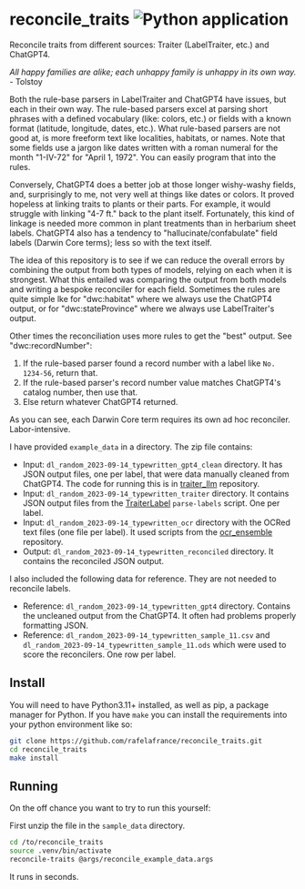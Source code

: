 # reconcile_traits ![Python application](https://github.com/rafelafrance/reconcile_traits/workflows/CI/badge.svg)

Reconcile traits from different sources: Traiter (LabelTraiter, etc.) and ChatGPT4.

_All happy families are alike; each unhappy family is unhappy in its own way._ - Tolstoy

Both the rule-base parsers in LabelTraiter and ChatGPT4 have issues, but each in their own way. The rule-based parsers excel at parsing short phrases with a defined vocabulary (like: colors, etc.) or fields with a known format (latitude, longitude, dates, etc.). What rule-based parsers are not good at, is more freeform text like localities, habitats, or names. Note that some fields use a jargon like dates written with a roman numeral for the month "1-IV-72" for "April 1, 1972". You can easily program that into the rules.

Conversely, ChatGPT4 does a better job at those longer wishy-washy fields, and, surprisingly to me, not very well at things like dates or colors. It proved hopeless at linking traits to plants or their parts. For example, it would struggle with linking "4-7 ft." back to the plant itself. Fortunately, this kind of linkage is needed more common in plant treatments than in herbarium sheet labels. ChatGPT4 also has a tendency to "hallucinate/confabulate" field labels (Darwin Core terms); less so with the text itself.

The idea of this repository is to see if we can reduce the overall errors by combining the output from both types of models, relying on each when it is strongest. What this entailed was comparing the output from both models and writing a bespoke reconciler for each field. Sometimes the rules are quite simple lke for "dwc:habitat" where we always use the ChatGPT4 output, or for "dwc:stateProvince" where we always use LabelTraiter's output.

Other times the reconciliation uses more rules to get the "best" output. See "dwc:recordNumber":
1. If the rule-based parser found a record number with a label like `No. 1234-56`, return that.
2. If the rule-based parser's record number value matches ChatGPT4's catalog number, then use that.
3. Else return whatever ChatGPT4 returned.

As you can see, each Darwin Core term requires its own ad hoc reconciler. Labor-intensive.

I have provided `example_data` in a directory. The zip file contains:
- Input: `dl_random_2023-09-14_typewritten_gpt4_clean` directory. It has JSON output files, one per label, that were data manually cleaned from ChatGPT4. The code for running this is in [traiter_llm](https://github.com/rafelafrance/traiter_llm) repository.
- Input: `dl_random_2023-09-14_typewritten_traiter` directory. It contains JSON output files from the [TraiterLabel](https://github.com/rafelafrance/LabelTraiter) `parse-labels` script. One per label.
- Input: `dl_random_2023-09-14_typewritten_ocr` directory with the OCRed text files (one file per label). It used scripts from the [ocr_ensemble](https://github.com/rafelafrance/ocr_ensemble) repository.
- Output: `dl_random_2023-09-14_typewritten_reconciled` directory. It contains the reconciled JSON output.

I also included the following data for reference. They are not needed to reconcile labels.
- Reference: `dl_random_2023-09-14_typewritten_gpt4` directory. Contains the uncleaned output from the ChatGPT4. It often had problems properly formatting JSON.
- Reference: `dl_random_2023-09-14_typewritten_sample_11.csv` and `dl_random_2023-09-14_typewritten_sample_11.ods` which were used to score the reconcilers. One row per label.

## Install

You will need to have Python3.11+ installed, as well as pip, a package manager for Python.
If you have `make` you can install the requirements into your python environment like so:

```bash
git clone https://github.com/rafelafrance/reconcile_traits.git
cd reconcile_traits
make install
```

## Running

On the off chance you want to try to run this yourself:

First unzip the file in the `sample_data` directory.

```bash
cd /to/reconcile_traits
source .venv/bin/activate
reconcile-traits @args/reconcile_example_data.args
```

It runs in seconds.
